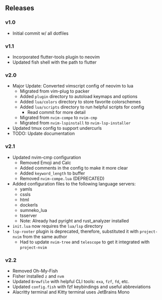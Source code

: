 ## Releases
### v1.0
- Initial commit w/ all dotfiles

### v1.1
- Incorporated flutter-tools plugin to neovim
- Updated fish shell with the path to flutter 

### v2.0
- Major Update: Converted vimscript config of neovim to lua
    - Migrated from vim-plug to packer
    - Added `plugin` directory to autoload keymaps and options 
    - Added `lua/colors` directory to store favorite colorschemes
    - Added `lua/scripts` directory to run helpful scripts for config 
        - Read commit for more detail 
    - Migrated from `nvim-compe` to `nvim-cmp`
    - Migrated from `nvim-lspinstall` to `nvim-lsp-installer`
- Updated tmux config to support undercurls 
- TODO: Update documentation

### v2.1
- Updated nvim-cmp configuration
    - Removed Emoji and Calc
    - Added comments in the config to make it more clear
    - Added `keyword_length` to buffer
    - Removed `nvim-compe.lua` (DEPRECATED)
- Added configuration files to the following language servers:
    - yamls
    - cssls
    - html
    - dockerls
    - sumneko_lua
    - tsserver
    - Note: Already had pyright and rust_analyzer installed
- `init.lua` now requires the `lua/lsp` directory
- `lsp-rooter` plugin is deprecated, therefore, substituted it with `project-nvim` from the same author
    - Had to update `nvim-tree` and `telescope` to get it integrated with `project-nvim`

### v2.2
- Removed Oh-My-Fish
- Fisher installed `z` and `nvm`
- Updated `Brewfile` with helpful CLI tools: `exa`, `fzf`, `fd`, etc.
- Updated `config.fish` with fzf keybindings and useful abbreviations
- Alacritty terminal and Kitty terminal uses JetBrains Mono
